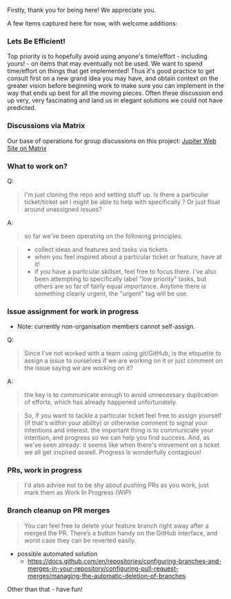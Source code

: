 Firstly, thank you for being here! We appreciate you.

A few items captured here for now, with welcome additions:

### Lets Be Efficient!
Top priority is to hopefully avoid using anyone's time/effort - including yours! - on items that may eventually not be used. We want to spend time/effort on things that get implemented! 
Thus it's good practice to get consult first on a new grand idea you may have, and obtain context on the greater vision before beginning work to make sure you can implement in the way that ends up best for all the moving pieces. Often these discussion end up very, very fascinating and land us in elegant solutions we could not have predicted.

### Discussions via Matrix
Our base of operations for group discussions on this project: [Jupiter Web Site on Matrix](https://matrix.to/#/#jupiterweb:jupiterbroadcasting.com)

### What to work on?
Q:
> I'm just cloning the repo and setting stuff up. Is there a particular ticket/ticket set I might be able to help with specifically ? Or just float around unassigned issues?

A:
> so far we've been operating on the following principles:

> * collect ideas and features and tasks via tickets
> * when you feel inspired about a particular ticket or feature, have at it!
> * if you have a particular skillset, feel free to focus there.
> I've also been attempting to specifically label "low priority" tasks, but others are so far of fairly equal importance. Anytime there is something clearly urgent, the "urgent" tag will be use.

### Issue assignment for work in progress
* Note: currently non-organisation members cannot self-assign.

Q:
> Since I’ve not worked with a team using git/GitHub, is the etiquette to assign a issue to ourselves if we are working on it or just comment on the issue saying we are working on it?

A:
> the key is to communicate enough to avoid unnecessary duplication of efforts, which has already happened unfortunately.

> So, if you want to tackle a particular ticket feel free to assign yourself (if that's within your ability) or otherwise comment to signal your intentions and interest. the important thing is to communicate your intention, and progress so we can help you find success. And, as we've seen already: it seems like when there's movement on a ticket we all get inspired aswell. Progress is wonderfully contagious!

### PRs, work in progress
> I'd also advise not to be shy about pushing PRs as you work, just mark them as Work In Progress (WIP)


### Branch cleanup on PR merges

> You can feel free to delete your feature branch right away after a merged the PR. There’s a button handy on the GitHub interface, and worst case they can be reverted easily.
- possible automated solution
  * https://docs.github.com/en/repositories/configuring-branches-and-merges-in-your-repository/configuring-pull-request-merges/managing-the-automatic-deletion-of-branches





Other than that - have fun!
